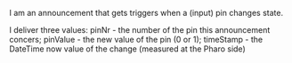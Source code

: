 I am an announcement that gets triggers when a (input) pin changes state.

I deliver three values:
pinNr - the number of the pin this announcement concers;
pinValue - the new value of the pin (0 or 1);
timeStamp - the DateTime now value of the change (measured at the Pharo side)